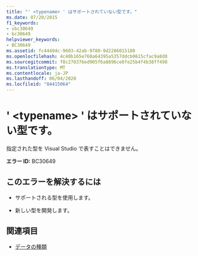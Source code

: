```yaml
---
title: "' <typename> ' はサポートされていない型です。"
ms.date: 07/20/2015
f1_keywords:
- vbc30649
- bc30649
helpviewer_keywords:
- BC30649
ms.assetid: fc44494c-9603-42ab-9780-9d2286015180
ms.openlocfilehash: 4c40b165e760a64395a5357ddcb0615cfac9a8d8
ms.sourcegitcommit: f8c270376ed905f6a8896ce0fe25b4f4b38ff498
ms.translationtype: MT
ms.contentlocale: ja-JP
ms.lasthandoff: 06/04/2020
ms.locfileid: "84415064"
---
```

# <a name="typename-is-an-unsupported-type"></a>' \<typename> ' はサポートされていない型です。
指定された型を Visual Studio で表すことはできません。  
  
 **エラー ID:** BC30649  
  
## <a name="to-correct-this-error"></a>このエラーを解決するには  
  
- サポートされる型を使用します。  
  
- 新しい型を開発します。  
  
## <a name="see-also"></a>関連項目

- [データの種類](../language-reference/data-types/index.md)
